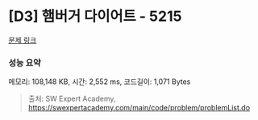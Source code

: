 # [D3] 햄버거 다이어트 - 5215 

[문제 링크](https://swexpertacademy.com/main/code/problem/problemDetail.do?contestProbId=AWT-lPB6dHUDFAVT) 

### 성능 요약

메모리: 108,148 KB, 시간: 2,552 ms, 코드길이: 1,071 Bytes



> 출처: SW Expert Academy, https://swexpertacademy.com/main/code/problem/problemList.do